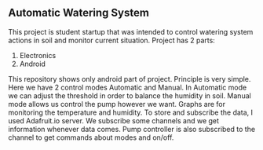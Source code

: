 ## Automatic Watering System
This project is student startup that was intended to control watering system actions in soil and monitor current situation. Project has 2 parts:
1. Electronics
2. Android

This repository shows only android part of project. Principle is very simple. Here we have 2 control modes Automatic and Manual. In Automatic mode we can adjust the threshold in order to balance the humidity in soil. Manual mode allows us control the pump however we want. Graphs are for monitoring the temperature and humidity. 
To store and subscribe the data, I used Adafruit.io server. We subscribe some channels and we get information whenever data comes. Pump controller is also subscribed to the channel to get commands about modes and on/off.

